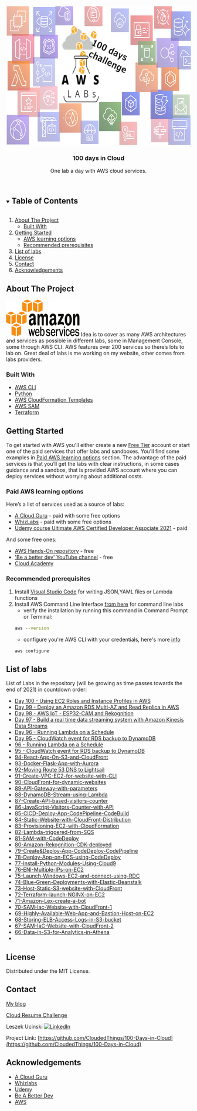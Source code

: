 <br />
<p align="center">
  <a href="#list-of-labs">
    <img src="/images/aws-labs-logo.png" alt="Logo" width="664" height="377">
  </a>

  <h3 align="center">100 days in Cloud</h3>

  <p align="center">
    One lab a day with AWS cloud services. 
    <br />
    <br />
  </p>
</p>

<!-- TABLE OF CONTENTS -->
<details open="open">
  <summary><h2 style="display: inline-block">Table of Contents</h2></summary>
  <ol>
    <li>
      <a href="#about-the-project">About The Project</a>
      <ul>
        <li><a href="#built-with">Built With</a></li>
      </ul>
    </li>
    <li>
      <a href="#getting-started">Getting Started</a>
      <ul>
        <li><a href="#AWS-learning-options">AWS learning options</a></li>
        <li><a href="#recommended-prerequisites">Recommended prerequisites</a></li>
      </ul>
    </li>
    <li><a href="#list-of-labs">List of labs</a></li>
    <li><a href="#license">License</a></li>
    <li><a href="#contact">Contact</a></li>
    <li><a href="#acknowledgements">Acknowledgements</a></li>
  </ol>
</details>



<!-- ABOUT THE PROJECT -->
## About The Project

<img src="/images/AmazonWebservices_Logo.png" alt="Logo" width="200" height="100">
Idea is to cover as many AWS architectures and services as possible in different labs, some in Management Console, some through AWS CLI. AWS features over 200 services so there’s lots to lab on. Great deal of labs is me working on my website, other comes from labs providers.

### Built With

* [AWS CLI](https://aws.amazon.com/cli/)
* [Python](https://aws.amazon.com/developer/language/python/)
* [AWS CloudFormation Templates](https://aws.amazon.com/cloudformation/resources/templates/)
* [AWS SAM](https://aws.amazon.com/serverless/sam/)
* [Terraform](https://www.terraform.io/)



<!-- GETTING STARTED -->
## Getting Started

To get started with AWS you'll either create a new [Free Tier](https://aws.amazon.com/free/) account or start
one of the paid services that offer labs and sandboxes. You’ll find some examples in <a href="#AWS learning options">Paid AWS learning options</a> section.
The advantage of the paid services is that you’ll get the labs with clear instructions, in some cases guidance and a sandbox, that is provided AWS account where you can deploy services without worrying about additional costs.


### Paid AWS learning options

Here’s a list of services used as a source of labs:
* [A Cloud Guru](https://acloudguru.com/browse-training?type=lab) - paid with some free options
* [WhizLabs](https://play.whizlabs.com/) - paid with some free options
* [Udemy course Ultimate AWS Certified Developer Associate 2021](https://www.udemy.com/course/aws-certified-developer-associate-dva-c01/?src=sac&kw=Ultimate+AWS+Certified+Developer+Associate+2021) - paid

And some free ones:
* [AWS Hands-On repository](https://aws.amazon.com/getting-started/hands-on/) - free
* ['Be a better dev' YouTube channel](https://www.youtube.com/c/BeABetterDev) - free
* [Cloud Academy](https://cloudacademy.com/library/)

### Recommended prerequisites

1. Install [Visual Studio Code](https://code.visualstudio.com/download) for writing JSON,YAML files or Lambda functions
2. Install AWS Command Line Interface [from here](https://awscli.amazonaws.com/AWSCLIV2.msi) for command line labs
   * verify the installation by running this command in Command Prompt or Terminal:
    ```sh
   aws --version
   ```
   * configure you're AWS CLI with your credentials, here's more [info](https://docs.aws.amazon.com/cli/latest/userguide/cli-configure-quickstart.html)
    ```sh
   aws configure
   ```

## List of labs

List of Labs in the repository (will be growing as time passes towards the end of 2021) in countdown order:
* [Day 100 - Using EC2 Roles and Instance Profiles in AWS](https://github.com/CloudedThings/100-Days-in-Cloud/tree/main/Labs/100%20-%20Using%20EC2%20Roles%20and%20Instance%20Profiles%20in%20AWS)
* [Day 99 - Deploy an Amazon RDS Multi-AZ and Read Replica in AWS](https://github.com/CloudedThings/100-Days-in-Cloud/tree/main/Labs/99%20-%20Deploy%20an%20Amazon%20RDS%20Multi-AZ%20and%20Read%20Replica%20in%20AWS)
* [Day 98 - AWS IoT - ESP32-CAM and Rekognition](https://github.com/CloudedThings/100-Days-in-Cloud/tree/main/Labs/98%20-%20AWS%20IoT%20-%20ESP32-CAM%20and%20Rekognition)
* [Day 97 - Build a real time data streaming system with Amazon Kinesis Data Streams](https://github.com/CloudedThings/100-Days-in-Cloud/tree/main/Labs/97%20-%20Build%20a%20real%20time%20data%20streaming%20system%20with%20Amazon%20Kinesis%20Data%20Streams)
* [Day 96 - Running Lambda on a Schedule](https://github.com/CloudedThings/100-Days-in-Cloud/tree/main/Labs/96%20-%20Running%20Lambda%20on%20a%20Schedule)
* [Day 95 - CloudWatch event for RDS backup to DynamoDB](https://github.com/CloudedThings/100-Days-in-Cloud/tree/main/Labs/95%20-%20CloudWatch%20event%20for%20RDS%20backup%20to%20DynamoDB)
* [96 - Running Lambda on a Schedule](https://github.com/CloudedThings/100-Days-in-Cloud/tree/main/Labs/96%20-%20Running%20Lambda%20on%20a%20Schedule)
* [95 - CloudWatch event for RDS backup to DynamoDB](https://github.com/CloudedThings/100-Days-in-Cloud/tree/main/Labs/95%20-%20CloudWatch%20event%20for%20RDS%20backup%20to%20DynamoDB)
* [94-React-App-On-S3-and-CloudFront](https://github.com/CloudedThings/100-Days-in-Cloud/tree/main/Labs/94-React-App-On-S3-and-CloudFront)
* [93-Docker-Flask-App-with-Aurora](https://github.com/CloudedThings/100-Days-in-Cloud/tree/main/Labs/93-Docker-Flask-App-with-Aurora)
* [92-Moving Route 53 DNS to Lightsail](https://github.com/CloudedThings/100-Days-in-Cloud/tree/main/Labs/92-Moving%20Route%2053%20DNS%20to%20Lightsail)
* [91-Create-VPC-EC2-for-website-with-CLI](https://github.com/CloudedThings/100-Days-in-Cloud/tree/main/Labs/91-Create-VPC-EC2-for-website-with-CLI)
* [90-CloudFront-for-dynamic-websites](https://github.com/CloudedThings/100-Days-in-Cloud/tree/main/Labs/90-CloudFront-for-dynamic-websites)
* [89-API-Gateway-with-parameters](https://github.com/CloudedThings/100-Days-in-Cloud/tree/main/Labs/89-API-Gateway-with-parameters)
* [88-DynamoDB-Stream-using-Lambda](https://github.com/CloudedThings/100-Days-in-Cloud/tree/main/Labs/88-DynamoDB-Stream-using-Lambda)
* [87-Create-API-based-visitors-counter](https://github.com/CloudedThings/100-Days-in-Cloud/tree/main/Labs/87-Create-API-based-visitors-counter)
* [86-JavaScript-Visitors-Counter-with-API](https://github.com/CloudedThings/100-Days-in-Cloud/tree/main/Labs/86-JavaScript-Visitors-Counter-with-API)
* [85-CICD-Deploy-App-CodePipeline-CodeBuild](https://github.com/CloudedThings/100-Days-in-Cloud/tree/main/Labs/85-CICD-Deploy-App-CodePipeline-CodeBuild)
* [84-Static-Website-with-CloudFront-Distribution](https://github.com/CloudedThings/100-Days-in-Cloud/tree/main/Labs/84-Static-Website-with-CloudFront-Distribution)
* [83-Provisioning-EC2-with-CloudFormation](https://github.com/CloudedThings/100-Days-in-Cloud/tree/main/Labs/83-Provisioning-EC2-with-CloudFormation)
* [82-Lambda-triggered-from-SQS](https://github.com/CloudedThings/100-Days-in-Cloud/tree/main/Labs/82-Lambda-triggered-from-SQS)
* [81-SAM-with-CodeDeploy](https://github.com/CloudedThings/100-Days-in-Cloud/tree/main/Labs/81-SAM-with-CodeDeploy)
* [80-Amazon-Rekognition-CDK-deployed](https://github.com/CloudedThings/100-Days-in-Cloud/tree/main/Labs/80-Amazon-Rekognition-CDK-deployed)
* [79-Create&Deploy-App-CodeDeploy-CodePipeline](https://github.com/CloudedThings/100-Days-in-Cloud/tree/main/Labs/79-Create%26Deploy-App-CodeDeploy-CodePipeline)
* [78-Deploy-App-on-ECS-using-CodeDeploy](https://github.com/CloudedThings/100-Days-in-Cloud/tree/main/Labs/78-Deploy-App-on-ECS-using-CodeDeploy)
* [77-Install-Python-Modules-Using-Cloud9](https://github.com/CloudedThings/100-Days-in-Cloud/tree/main/Labs/77-Install-Python-Modules-Using-Cloud9)
* [76-ENI-Multiple-IPs-on-EC2](https://github.com/CloudedThings/100-Days-in-Cloud/tree/main/Labs/76-ENI-Multiple-IPs-on-EC2)
* [75-Launch-Windows-EC2-and-connect-using-RDC](https://github.com/CloudedThings/100-Days-in-Cloud/tree/main/Labs/75-Launch-Windows-EC2-and-connect-using-RDC)
* [74-Blue-Green-Deployments-with-Elastic-Beanstalk](https://github.com/CloudedThings/100-Days-in-Cloud/tree/main/Labs/74-Blue-Green-Deployments-with-Elastic-Beanstalk)
* [73-Host-Static-S3-website-with-CloudFront](https://github.com/CloudedThings/100-Days-in-Cloud/tree/main/Labs/73-Host-Static-S3-website-with-CloudFront)
* [72-Terraform-launch-NGINX-on-EC2](https://github.com/CloudedThings/100-Days-in-Cloud/tree/main/Labs/72-Terraform-launch-NGINX-on-EC2)
* [71-Amazon-Lex-create-a-bot](https://github.com/CloudedThings/100-Days-in-Cloud/tree/main/Labs/71-Amazon-Lex-create-a-bot)
* [70-SAM-Iac-Website-with-CloudFront-1](https://github.com/CloudedThings/100-Days-in-Cloud/tree/main/Labs/70-SAM-Iac-Website-with-CloudFront-1)
* [69-Highly-Available-Web-App-and-Bastion-Host-on-EC2](https://github.com/CloudedThings/100-Days-in-Cloud/tree/main/Labs/69-Highly-Available-Web-App-and-Bastion-Host-on-EC2)
* [68-Storing-ELB-Access-Logs-in-S3-bucket](https://github.com/CloudedThings/100-Days-in-Cloud/tree/main/Labs/68-Storing-ELB-Access-Logs-in-S3-bucket)
* [67-SAM-IaC-Website-with-CloudFront-2](https://github.com/CloudedThings/100-Days-in-Cloud/tree/main/Labs/67-SAM-IaC-Website-with-CloudFront-2)
* [66-Data-in-S3-for-Analytics-in-Athena](https://github.com/CloudedThings/100-Days-in-Cloud/tree/main/Labs/66-Data-in-S3-for-Analytics-in-Athena)
* []()





## License

Distributed under the MIT License.



<!-- CONTACT -->
## Contact

[My blog](cloudofthings.net)

[Cloud Resume Challenge](profile.cloudofthings.net)

Leszek Ucinski [![LinkedIn][linkedin-shield]][linkedin-url]

Project Link: [https://github.com/CloudedThings/100-Days-in-Cloud](https://github.com/CloudedThings/100-Days-in-Cloud)



<!-- ACKNOWLEDGEMENTS -->
## Acknowledgements

* [A Cloud Guru](https://acloudguru.com/)
* [Whizlabs](https://www.whizlabs.com/)
* [Udemy](https://www.udemy.com/)
* [Be A Better Dev](https://www.youtube.com/c/BeABetterDev)
* [AWS](https://aws.amazon.com/training/self-paced-labs/)

[linkedin-shield]: https://img.shields.io/badge/-LinkedIn-black.svg?style=for-the-badge&logo=linkedin&colorB=555
[linkedin-url]: https://www.linkedin.com/in/leszekucinski/

